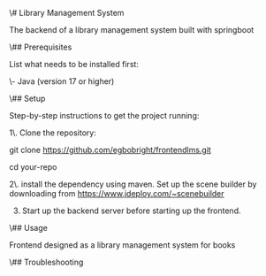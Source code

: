 \\# Library Management System







The backend of a library management system built with springboot







\\## Prerequisites







List what needs to be installed first:



\\- Java (version 17 or higher)







\\## Setup







Step-by-step instructions to get the project running:







1\\. Clone the repository:







git clone https://github.com/egbobright/frontendlms.git



cd your-repo







2\\. install the dependency using maven. Set up the scene builder by downloading from https://www.jdeploy.com/~scenebuilder


3. Start up the backend server before starting up the frontend.




\\## Usage







Frontend designed as a library management system for books







\\## Troubleshooting










